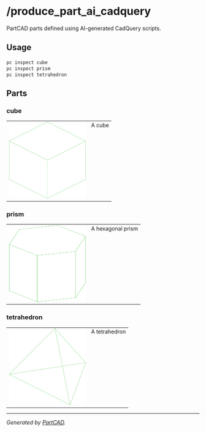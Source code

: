 # /produce_part_ai_cadquery

PartCAD parts defined using AI-generated CadQuery scripts.

## Usage
```shell
pc inspect cube
pc inspect prism
pc inspect tetrahedron
```


## Parts

### cube
<table><tr>
<td valign=top><img src="./cube.svg" width="200" height="200"></td>
<td valign=top>A cube</td>
</tr></table>

### prism
<table><tr>
<td valign=top><img src="./prism.svg" width="200" height="200"></td>
<td valign=top>A hexagonal prism</td>
</tr></table>

### tetrahedron
<table><tr>
<td valign=top><img src="./tetrahedron.svg" width="200" height="200"></td>
<td valign=top>A tetrahedron</td>
</tr></table>

---
*Generated by [PartCAD](https://partcad.org/).*
